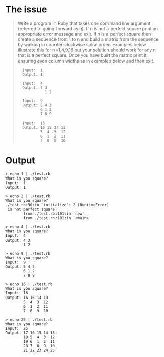 # The issue

> Write a program in Ruby that takes one command line argument (referred to going forward as n).
> If n is not a perfect square print an appropriate error message and exit. If n is a perfect
> square then create a sequence from 1 to  n and build a matrix from the sequence by walking
> in counter-clockwise spiral order. Examples below illustrate this for n=1,4,9,16 but your
> solution should work for any n that is a perfect square. Once you have built the matrix print
> it, ensuring even column widths as in examples below and then exit.
> 
>       Input:  1
>       Output: 1
> 
>       Input:  4
>       Output: 4 3
>                 1 2
> 
>       Input:  9
>       Output: 5 4 3
>               6 1 2
>               7 8 9
> 
>       Input:  16
>       Output: 16 15 14 13
>               5  4  3  12
>               6  1  2  11
>               7  8  9  10
  
# Output

    > echo 1 | ./test.rb
    What is you square?
    Input:  1
    Output: 1

    > echo 2 | ./test.rb
    What is you square?
    ./test.rb:30:in `initialize': 2 (RuntimeError)
     is not perfect square
            from ./test.rb:101:in `new'
            from ./test.rb:101:in `<main>'

    > echo 4 | ./test.rb
    What is you square?
    Input:  4
    Output: 4 3
            1 2

    > echo 9 | ./test.rb
    What is you square?
    Input:  9
    Output: 5 4 3
            6 1 2
            7 8 9

    > echo 16 | ./test.rb
    What is you square?
    Input:  16
    Output: 16 15 14 13
            5  4  3  12
            6  1  2  11
            7  8  9  10

    > echo 25 | ./test.rb
    What is you square?
    Input:  25
    Output: 17 16 15 14 13
            18 5  4  3  12
            19 6  1  2  11
            20 7  8  9  10
            21 22 23 24 25
